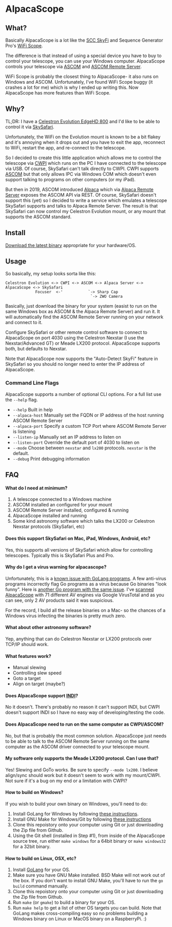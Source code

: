 # AlpacaScope

## What?

Basically AlpacaScope is a lot like the [SCC SkyFi](
https://www.skysafariastronomy.com/skyfi-3-professional-astronomy-telescope-control.html)
and Sequence Generator Pro's [WiFi Scope](https://www.sequencegeneratorpro.com/download/wifi-scope/).

The difference is that instead of using a special device you have to buy to control
your telescope, you can use your Windows computer.  AlpacaScope controls your
telescope via [ASCOM](https://ascom-standards.org) and [ASCOM Remote Server](
https://github.com/ASCOMInitiative/ASCOMRemote).

WiFi Scope is probably the closest thing to AlpacaScope- it also runs on Windows and
ASCOM.  Unfortunately, I've found WiFi Scope buggy (it crashes a lot for me)
which is why I ended up writing this.  Now AlpacaScope has more features
than WiFi Scope.

## Why?

TL;DR: I have a [Celestron Evolution EdgeHD 800](
https://www.celestron.com/products/nexstar-evolution-8-hd-telescope-with-starsense)
and I'd like to be able to control it via [SkySafari](https://skysafariastronomy.com).

Unfortunately, the WiFi on the Evolution mount is known to be a bit flakey and
it's annoying when it drops out and you have to exit the app, reconnect to WiFi,
restart the app, and re-connect to the telescope.

So I decided to create this little application which allows me to control the
telescope via [CWPI](
https://www.celestron.com/pages/celestron-pwi-telescope-control-software)
which runs on the PC I have connected to the telescope via USB.  Of course,
SkySafari can't talk directly to CWPI.  CWPI supports [ASCOM](
https://ascom-standards.org) but that only allows IPC via Windows COM
which doesn't even support talking to programs on other computers (or my iPad).

But then in 2019, ASCOM introduced [Alpaca](
https://ascom-standards.org/Developer/Alpaca.htm) which via
[Alpaca Remote Server](https://github.com/ASCOMInitiative/ASCOMRemote/releases)
exposes the ASCOM API via REST.  Of course, SkySafari doesn't support this (yet)
so I decided to write a service which emulates a telescope SkySafari supports
and talks to Alpaca Remote Server.  The result is that SkySafari can now control
my Celestron Evolution mount, or any mount that supports the ASCOM standard.

## Install

[Download the latest binary](https://github.com/synfinatic/alpacascope/releases)
appropriate for your hardware/OS.

## Usage

So basically, my setup looks sorta like this:

```
Celestron Evolution <-> CWPI <-> ASCOM <-> Alpaca Server <-> AlpacaScope <-> SkySafari
             Focuser  <-'           `-> Sharp Cap
                                     `-> ZWO Camera
```

Basically, just download the binary for your system (easist to run on the same Windows
box as ASCOM & the Alpaca Remote Server) and run it.  It will automatically find
the ASCOM Remote Server running on your network and connect to it.

Configure SkySafari or other remote control software to connect to AlpacaScope on port
4030 using the Celestron Nexstar (I use the Nexstar/Advanced GT) or Meade LX200
protocol.  AlpacaScope supports both, but defaults to Nexstar.

Note that AlpacaScope now supports the "Auto-Detect SkyFi" feature in SkySafari
so you should no longer need to enter the IP address of AlpacaScope.

### Command Line Flags

AlpacaScope supports a number of optional CLI options.  For a full list use the `--help`
flag.

 * `--help`         Built in help
 * `--alpaca-host`  Manually set the FQDN or IP address of the host running ASCOM Remote Server
 * `--alpaca-port`  Specify a custom TCP Port where ASCOM Remote Server is listening
 * `--listen-ip`    Manually set an IP address to listen on
 * `--listen-port`  Override the default port of 4030 to listen on
 * `--mode`         Choose between `nexstar` and `lx200` protocols.  `nexstar` is the default.
 * `--debug`        Print debugging information

## FAQ

#### What do I need at minimum?

 1. A telescope connected to a Windows machine
 2. ASCOM installed an configured for your mount
 3. ASCOM Remote Server installed, configured & running
 4. AlpacaScope installed and running
 5. Some kind astronomy software which talks the LX200 or Celestron Nexstar protocols
    (SkySafari, etc)

#### Does this support SkySafari on Mac, iPad, Windows, Android, etc?
Yes, this supports all versions of SkySafari which allow for controlling telescopes.
Typically this is SkySafari Plus and Pro.

#### Why do I get a virus warning for alpacascope?
Unfortunately, this is a [known issue with GoLang programs](
https://golang.org/doc/faq#virus).  A few anti-virus programs incorrectly
flag Go programs as a virus because Go binaries "look funny".  Here is
[another Go program with the same issue](
https://github.com/develar/app-builder/issues/33).  I've [scanned AlpacaScope](
https://www.virustotal.com/gui/file/17282fcdd929d7f4232ce2c511ed6925355ac8fc19bb46d1ad518841730d3023/detection)
with 71 different AV engines via Google VirusTotal and as you can see, only
2 AV products said it was suspicious.

For the record, I build all the release binaries on a Mac- so the chances of
a Windows virus infecting the binaries is pretty much zero.

#### What about other astronomy software?
Yep, anything that can do Celestron Nexstar or LX200 protocols over TCP/IP
should work.

#### What features work?

 * Manual slewing
 * Controlling slew speed
 * Goto a target
 * Align on target (maybe?)

#### Does AlpacaScope support [INDI](https://www.indilib.org)?
No it doesn't.  There's probably no reason it can't support INDI, but CWPI
doesn't support INDI so I have no easy way of developing/testing the code.

#### Does AlpacaScope need to run on the same computer as CWPI/ASCOM?
No, but that is probably the most common solution.  AlpacaScope just needs
to be able to talk to the ASCOM Remote Server running on the same computer as the
ASCOM driver connected to your telescope mount.

#### My software only supports the Meade LX200 protocol.  Can I use that?
Yes!  Slewing and GoTo works.  Be sure to specify `--mode lx200`.
I believe align/sync should work but it doesn't seem to work with my mount/CWPI.
Not sure if it's a bug on my end or a limitation with CWPI?

#### How to build on Windows?
If you wish to build your own binary on Windows, you'll need to do:

 1. Install GoLang for Windows by following [these instructions](
    https://golangdocs.com/install-go-windows).
 1. Install GNU Make for Windows/Git by following [these instructions](
    https://gist.github.com/evanwill/0207876c3243bbb6863e65ec5dc3f058#make)
 1. Clone this repoistory onto your computer using Git or just downloading the
    Zip file from Github.
 1. Using the Git shell (installed in Step #1), from inside of the AlpacaScope
    source tree, run either `make windows` for a 64bit binary or
    `make windows32` for a 32bit binary.

#### How to build on Linux, OSX, etc?

 1. Install [GoLang](https://golang.org) for your OS.
 1. Make sure you have GNU Make installed.  BSD Make will not work out of the box.
    If you don't want to install GNU Make, you'll have to run the `go build` command
    manually.
 1. Clone this repoistory onto your computer using Git or just downloading the
    Zip file from Github.
 1. Run `make` (or `gmake`) to build a binary for your OS.
 1. Run `make help` to get a list of other OS targets you can build.  Note that 
    GoLang makes cross-compiling easy so no problems building a Windows binary
    on Linux or MacOS binary on a RaspberryPi. :)
